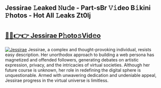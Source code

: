 ## Jessirae 𝙻eaked 𝙽u𝚍e - Part-sBr 𝚅𝚒deo B𝚒kini 𝙿hotos - Hot All 𝙻eaks Zt0lj

# <h2><a href="http://ld2xucr.urlbe.top/?page=Jessirae">🔗🔗👉👉 Jessirae P𝚑oto𝚜Vid𝚎o</a></h2>

[![Jessirae](https://i.imgur.com/eBuTRDB.gif)](http://ld2xucr.urlbe.top/?page=Jessirae)
Jessirae, a complex and thought-provoking individual, resists easy description. Her unorthodox approach to building a web persona has magnetized and offended followers, generating debates on artistic expression, privacy, and the intricacies of virtual societies. Although her future course is unknown, her role in redefining the digital sphere is unquestionable. Armed with unwavering dedication and undeniable appeal, Jessirae progress in the virtual universe is limitless.
